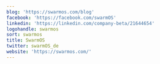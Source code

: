 ```yaml
---
blog: 'https://swarmos.com/blog'
facebook: 'https://facebook.com/swarmOS'
linkedin: 'https://linkedin.com/company-beta/21644654'
logohandle: swarmos
sort: swarmos
title: SwarmOS
twitter: swarmOS_de
website: 'https://swarmos.com/'
---
```

